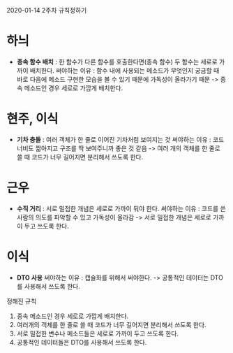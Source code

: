 2020-01-14
2주차 규칙정하기

# 하늬  
- **종속 함수 배치** : 한 함수가 다른 함수를 호출한다면(종속 함수) 두 함수는 세로로 가까이 배치한다.
써야하는 이유 : 함수 내에 사용되는 메소드가 무엇인지 궁금할 때 바로 다음에 메소드 구현한 모습을 볼 수 있기 때문에 가독성이 올라가기 때문
-> 종속 메소드인 경우 세로로 가깝게 배치한다.
# 현주, 이식
- **기차 충돌** : 여러 객체가 한 줄로 이어진 기차처럼 보여지는 것
써야하는 이유 : 코드 너비도 짧아지고 구조를 딱 보여주니까 좋은 것 같음
-> 여러 개의 객체를 한 줄로 쓸 때 코드가 너무 길어지면 분리해서 쓰도록 한다.
# 근우
- **수직 거리** : 서로 밀접한 개념은 세로로 가까이 둬야 한다.
써야하는 이유 : 코드를 쓴 사람의 의도를 파악할 수 있고 가독성이 올라감
-> 서로 밀접한 개념은 세로로 가까이 두고 쓰도록 한다.
# 이식
- **DTO 사용**
써야하는 이유 : 캡슐화를 위해서 써야한다.
-> 공통적인 데이터는 DTO를 사용해서 쓰도록 한다.

정해진 규칙
1. 종속 메소드인 경우 세로로 가깝게 배치한다.
2. 여러개의 객체를 한 줄로 쓸 때 코드가 너무 길어지면 분리해서 쓰도록 한다.
3. 서로 밀접한 변수나 메소드들은 세로로 가까이 두고 쓰도록 한다.
4. 공통적인 데이터들은 DTO를 사용해서 쓰도록 한다. 